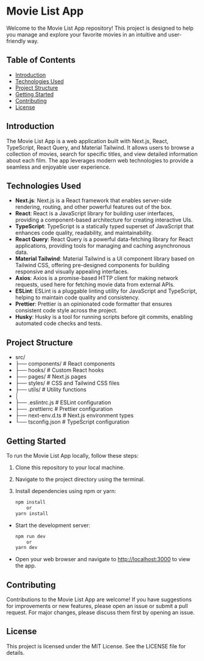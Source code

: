 # Movie List App

Welcome to the Movie List App repository! This project is designed to help you manage and explore your favorite movies in an intuitive and user-friendly way.

## Table of Contents

- [Introduction](#introduction)
- [Technologies Used](#technologies-used)
- [Project Structure](#project-structure)
- [Getting Started](#getting-started)
- [Contributing](#contributing)
- [License](#license)

## Introduction

The Movie List App is a web application built with Next.js, React, TypeScript, React Query, and Material Tailwind. It allows users to browse a collection of movies, search for specific titles, and view detailed information about each film. The app leverages modern web technologies to provide a seamless and enjoyable user experience.

## Technologies Used

- **Next.js**: Next.js is a React framework that enables server-side rendering, routing, and other powerful features out of the box.
- **React**: React is a JavaScript library for building user interfaces, providing a component-based architecture for creating interactive UIs.
- **TypeScript**: TypeScript is a statically typed superset of JavaScript that enhances code quality, readability, and maintainability.
- **React Query**: React Query is a powerful data-fetching library for React applications, providing tools for managing and caching asynchronous data.
- **Material Tailwind**: Material Tailwind is a UI component library based on Tailwind CSS, offering pre-designed components for building responsive and visually appealing interfaces.
- **Axios**: Axios is a promise-based HTTP client for making network requests, used here for fetching movie data from external APIs.
- **ESLint**: ESLint is a pluggable linting utility for JavaScript and TypeScript, helping to maintain code quality and consistency.
- **Prettier**: Prettier is an opinionated code formatter that ensures consistent code style across the project.
- **Husky**: Husky is a tool for running scripts before git commits, enabling automated code checks and tests.

## Project Structure

- src/
- ├── components/ # React components
- ├── hooks/ # Custom React hooks
- ├── pages/ # Next.js pages
- ├── styles/ # CSS and Tailwind CSS files
- ├── utils/ # Utility functions
- │
- ├── .eslintrc.js # ESLint configuration
- ├── .prettierrc # Prettier configuration
- ├── next-env.d.ts # Next.js environment types
- └── tsconfig.json # TypeScript configuration


## Getting Started

To run the Movie List App locally, follow these steps:

1. Clone this repository to your local machine.
2. Navigate to the project directory using the terminal.
3. Install dependencies using npm or yarn:

   ```bash
   npm install
       or
   yarn install
   ```
- Start the development server:

   ```bash
   npm run dev
       or
   yarn dev
   ```
- Open your web browser and navigate to [http://localhost:3000](http://localhost:3000)  to view the app.

## Contributing

Contributions to the Movie List App are welcome! If you have suggestions for improvements or new features, please open an issue or submit a pull request. For major changes, please discuss them first by opening an issue.

## License

This project is licensed under the MIT License. See the LICENSE file for details.




    
